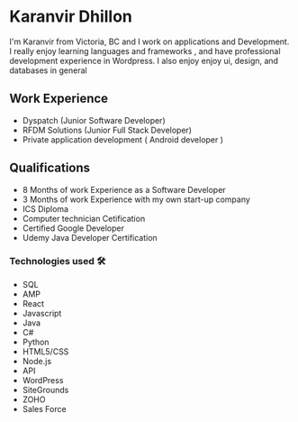 # Karanvir Dhillon
I'm Karanvir from Victoria, BC and I work on applications and Development. I really enjoy learning languages and frameworks , and have professional development experience in Wordpress. I also enjoy enjoy ui, design, and databases in general

<h2>Work Experience </h2>

* Dyspatch (Junior Software Developer)
* RFDM Solutions (Junior Full Stack Developer)
* Private application development ( Android developer )

<h2>Qualifications</h2>

* 8 Months of work Experience as a Software Developer
* 3 Months of work Experience with my own start-up company
* ICS Diploma
* Computer technician Cetification
* Certified Google Developer
* Udemy Java Developer Certification 


<h3>Technologies used 🛠️</h3>

* SQL
* AMP
* React
* Javascript
* Java
* C#
* Python
* HTML5/CSS
* Node.js
* API
* WordPress
* SiteGrounds
* ZOHO
* Sales Force

